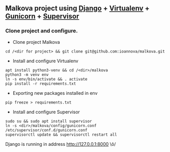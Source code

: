 ## Malkova project using [Django](https://docs.djangoproject.com) + [Virtualenv](https://docs.python.org/3/library/venv.html) + [Gunicorn](https://docs.gunicorn.org/) + [Supervisor](supervisord.org)

### Clone project and configure.

- Clone project Malkova

```
cd /<dir for project> && git clone git@github.com:ioannova/malkova.git
```

- Install and configure Virtualenv

```
apt install python3-venv && cd /<dir>/malkova
python3 -m venv env
ln -s env/bin/activate && . activate
pip install -r requirements.txt
```
- Exporting new packages installed in env
```
pip freeze > requirements.txt
```

- Install and configure Supervisor
```
sudo su && sudo apt install supervisor
ln -s <dir>/malkova/config/gunicorn.conf /etc/supervisor/conf.d/gunicorn.conf
supervisorctl update && supervisorctl restart all
```

Django is running in address http://127.0.0.1:8000 \õ/

